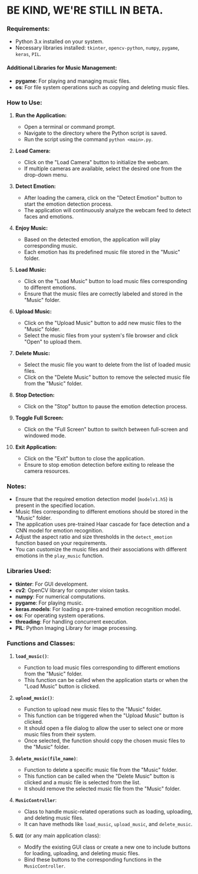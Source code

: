 # BE KIND, WE'RE STILL IN BETA.
### Requirements:
- Python 3.x installed on your system.
- Necessary libraries installed: `tkinter`, `opencv-python`, `numpy`, `pygame`, `keras`, `PIL`.

#### Additional Libraries for Music Management:
- **pygame**: For playing and managing music files.
- **os**: For file system operations such as copying and deleting music files.

### How to Use:

1. **Run the Application:**
   - Open a terminal or command prompt.
   - Navigate to the directory where the Python script is saved.
   - Run the script using the command `python <main>.py`.

2. **Load Camera:**
   - Click on the "Load Camera" button to initialize the webcam.
   - If multiple cameras are available, select the desired one from the drop-down menu.

3. **Detect Emotion:**
   - After loading the camera, click on the "Detect Emotion" button to start the emotion detection process.
   - The application will continuously analyze the webcam feed to detect faces and emotions.

4. **Enjoy Music:**
   - Based on the detected emotion, the application will play corresponding music.
   - Each emotion has its predefined music file stored in the "Music" folder.

5. **Load Music:**
   - Click on the "Load Music" button to load music files corresponding to different emotions.
   - Ensure that the music files are correctly labeled and stored in the "Music" folder.

6. **Upload Music:**
   - Click on the "Upload Music" button to add new music files to the "Music" folder.
   - Select the music files from your system's file browser and click "Open" to upload them.

7. **Delete Music:**
   - Select the music file you want to delete from the list of loaded music files.
   - Click on the "Delete Music" button to remove the selected music file from the "Music" folder.

8. **Stop Detection:**
   - Click on the "Stop" button to pause the emotion detection process.

9. **Toggle Full Screen:**
   - Click on the "Full Screen" button to switch between full-screen and windowed mode.

10. **Exit Application:**
    - Click on the "Exit" button to close the application.
    - Ensure to stop emotion detection before exiting to release the camera resources.

### Notes:
- Ensure that the required emotion detection model (`modelv1.h5`) is present in the specified location.
- Music files corresponding to different emotions should be stored in the "Music" folder.
- The application uses pre-trained Haar cascade for face detection and a CNN model for emotion recognition.
- Adjust the aspect ratio and size thresholds in the `detect_emotion` function based on your requirements.
- You can customize the music files and their associations with different emotions in the `play_music` function.

### Libraries Used:
- **tkinter**: For GUI development.
- **cv2**: OpenCV library for computer vision tasks.
- **numpy**: For numerical computations.
- **pygame**: For playing music.
- **keras.models**: For loading a pre-trained emotion recognition model.
- **os**: For operating system operations.
- **threading**: For handling concurrent execution.
- **PIL**: Python Imaging Library for image processing.

### Functions and Classes:

1. **`load_music()`**: 
    - Function to load music files corresponding to different emotions from the "Music" folder.
    - This function can be called when the application starts or when the "Load Music" button is clicked.

2. **`upload_music()`**:
    - Function to upload new music files to the "Music" folder.
    - This function can be triggered when the "Upload Music" button is clicked.
    - It should open a file dialog to allow the user to select one or more music files from their system.
    - Once selected, the function should copy the chosen music files to the "Music" folder.

3. **`delete_music(file_name)`**:
    - Function to delete a specific music file from the "Music" folder.
    - This function can be called when the "Delete Music" button is clicked and a music file is selected from the list.
    - It should remove the selected music file from the "Music" folder.

4. **`MusicController`**:
    - Class to handle music-related operations such as loading, uploading, and deleting music files.
    - It can have methods like `load_music`, `upload_music`, and `delete_music`.

5. **`GUI`** (or any main application class):
    - Modify the existing GUI class or create a new one to include buttons for loading, uploading, and deleting music files.
    - Bind these buttons to the corresponding functions in the `MusicController`.

